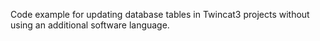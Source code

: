 Code example for updating database tables in Twincat3 projects without using an additional software language.

